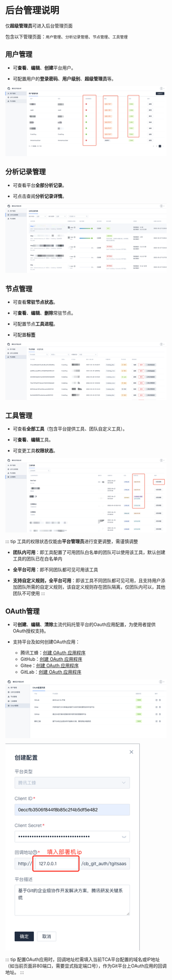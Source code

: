 # 后台管理说明

仅**超级管理员**可进入后台管理页面

包含以下管理页面：`用户管理`、`分析记录管理`、`节点管理`、`工具管理`

## 用户管理

- 可**查看**、**编辑**、**创建**平台用户。

- 可配置用户的**登录密码**、**用户级别**、**超级管理员**等。

![用户管理](../../../images/manage_01.png)

## 分析记录管理

- 可查看平台**全部分析记录**。

- 可点击查阅**分析记录详情**。

![分析记录管理](../../../images/manage_02.png)

## 节点管理

- 可查看**常驻节点状态**。

- 可**查看**、**编辑**、**删除**常驻节点。

- 可配置节点**工具进程**。

- 可配置**标签**

![节点管理](../../../images/manage_03.png)

## 工具管理

- 可查看**全部工具**（包含平台提供工具、团队自定义工具）。

- 可**查看**、**编辑**工具。

- 可变更工具**权限状态**。

![工具管理](../../../images/manage_04.png)

::: tip
工具的权限状态仅能由**平台管理员**进行变更调整，需谨慎调整

- **团队内可用**：即工具配置了可用团队白名单的团队可以使用该工具，默认创建工具的团队已在白名单内

- **全平台可用**：即不同团队都可见可用该工具

- **支持自定义规则，全平台可用**：即该工具不同团队都可见可用，且支持用户添加团队所需的自定义规则，该自定义规则存在团队隔离，仅团队内可以，其他团队不可使用
:::

## OAuth管理

- 可**创建**、**编辑**、**清除**主流代码托管平台的Oauth应用配置，为使用者提供OAuth授权支持。

- 支持平台及如何创建OAuth应用：

    - 腾讯工蜂：[创建 OAuth 应用程序](https://code.tencent.com/help/oauth2/)
    - GitHub：[创建 OAuth 应用程序](https://docs.github.com/cn/developers/apps/building-oauth-apps/creating-an-oauth-app)
    - Gitee：[创建 OAuth 应用程序](https://gitee.com/api/v5/oauth_doc#/list-item-3)
    - GitLab：[创建 OAuth 应用程序](https://docs.gitlab.com/ee/integration/oauth_provider.html)

![OAuth管理](../../../images/manage_05.png)

![OAuth管理](../../../images/manage_06.png)

::: tip
配置OAuth应用时，回调地址栏需填入当前TCA平台配置的域名或IP地址（如当前页面非80端口，需要显式指定端口号），作为Git平台上OAuth应用的回调地址。
:::
